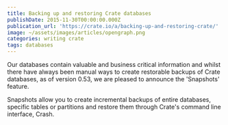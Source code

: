 ```yaml
---
title: Backing up and restoring Crate databases
publishDate: 2015-11-30T00:00:00.000Z
publication_url: 'https://crate.io/a/backing-up-and-restoring-crate/'
image: ~/assets/images/articles/opengraph.png
categories: writing crate
tags: databases
---
```


Our databases contain valuable and business critical information and whilst there have always been manual ways to create restorable backups of Crate databases, as of version 0.53, we are pleased to announce the 'Snapshots' feature.

Snapshots allow you to create incremental backups of entire databases, specific tables or partitions and restore them through Crate's command line interface, Crash.

